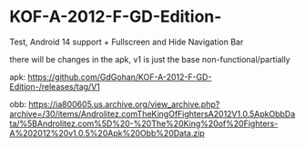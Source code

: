 # KOF-A-2012-F-GD-Edition-
Test, Android 14 support + Fullscreen and Hide Navigation Bar

there will be changes in the apk, v1 is just the base non-functional/partially

apk:
https://github.com/GdGohan/KOF-A-2012-F-GD-Edition-/releases/tag/V1

obb: https://ia800605.us.archive.org/view_archive.php?archive=/30/items/Androlitez.comTheKingOfFightersA2012V1.0.5ApkObbData/%5BAndrolitez.com%5D%20-%20The%20King%20of%20Fighters-A%202012%20v1.0.5%20Apk%20Obb%20Data.zip
